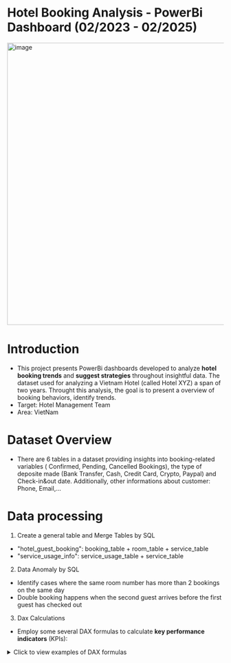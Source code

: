 # Hotel Booking Analysis - PowerBi Dashboard (02/2023 - 02/2025)
<img width="1166" height="655" alt="image" src="https://github.com/user-attachments/assets/47fba6fb-ab9b-485e-bb49-51eb1141eda2" />

# Introduction
- This project presents PowerBi dashboards developed to analyze **hotel booking trends** and **suggest strategies** throughout insightful data. The dataset used for analyzing a Vietnam Hotel (called Hotel XYZ) a span of two years. Throught this analysis, the goal is to present a overview of booking behaviors, identify trends.
- Target: Hotel Management Team
- Area: VietNam
# Dataset Overview
- There are 6 tables in a dataset providing insights into booking-related variables ( Confirmed, Pending, Cancelled Bookings), the type of deposite made (Bank Transfer, Cash, Credit Card, Crypto, Paypal) and  Check-in&out date. Additionally, other informations about customer: Phone, Email,...
# Data processing
1. Create a general table and Merge Tables by SQL
- "hotel_guest_booking": booking_table + room_table + service_table
- "service_usage_info": service_usage_table + service_table
2. Data Anomaly by SQL
- Identify cases where the same room number has more than 2 bookings on the same day
- Double booking happens when the second guest arrives before the first guest has checked out
3. Dax Calculations
- Employ some several DAX formulas to calculate **key performance indicators** (KPIs):
<details>
  <summary>Click to view examples of DAX formulas</summary>
      - **Gross Revenue**: The total revenue of room and service
<pre>VAR booking_revenue = 
CALCULATE(
    SUMX(booking_table,
    booking_table[price_per_night] * booking_table[stay_duration]))
VAR ancillary_revenue = 
CALCULATE(
    SUMX(detailed_service_usage_table,
    detailed_service_usage_table[price] * detailed_service_usage_table[quantity]))
RETURN 
booking_revenue + ancillary_revenue</pre>



# Key Insights

# Recommendations

# Conclusion
